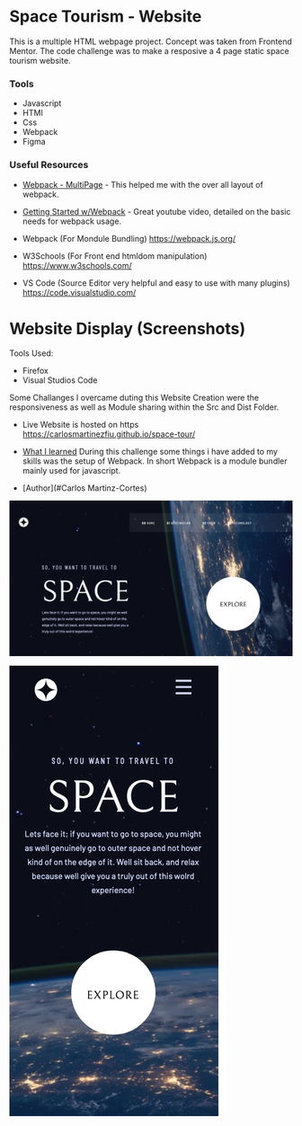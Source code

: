 # Space Tourism - Website

This is a multiple HTML webpage project. Concept was taken from Frontend Mentor. The code challenge was to make a resposive a 4 page static  space tourism website.

### Tools

- Javascript
- HTMl
- Css
- Webpack
- Figma

### Useful Resources
- [Webpack - MultiPage](https://www.ivarprudnikov.com/static-website-multiple-html-pages-using-webpack-plus-github-example/) - This helped me with the over all layout of webpack.

- [Getting Started w/Webpack](https://www.youtube.com/watch?v=9c3dBhvtt6o&list=WL&index=46) - Great youtube video, detailed on the basic needs for webpack usage.

 - Webpack (For Mondule Bundling) https://webpack.js.org/
 - W3Schools (For Front end htmldom manipulation) https://www.w3schools.com/
 - VS Code (Source Editor very helpful and easy to use with many plugins) https://code.visualstudio.com/


# Website Display (Screenshots)

Tools Used:
* Firefox
* Visual Studios Code

Some Challanges I overcame duting this Website Creation were the responsiveness as well as Module sharing within the Src and Dist Folder.

  - Live Website is hosted on https https://carlosmartinezfiu.github.io/space-tour/


  - [What I learned](#what-i-learned)
    During this challenge some things i have added to my skills was the setup of Webpack. In short Webpack is a module bundler mainly used for javascript.
  

- [Author](#Carlos Martinz-Cortes)

![space-web](space-web.png)

![spcaeFiveAlt](spaceFiveAlt.png)
